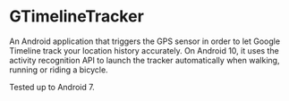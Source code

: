# GTimelineTracker

An Android application that triggers the GPS sensor in order to let Google Timeline track
your location history accurately. On Android 10, it uses the activity recognition API to
launch the tracker automatically when walking, running or riding a bicycle.

Tested up to Android 7.